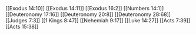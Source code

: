 [[Exodus 14:10]]
[[Exodus 14:11]]
[[Exodus 16:2]]
[[Numbers 14:1]]
[[Deuteronomy 17:16]]
[[Deuteronomy 20:8]]
[[Deuteronomy 28:68]]
[[Judges 7:3]]
[[1 Kings 8:47]]
[[Nehemiah 9:17]]
[[Luke 14:27]]
[[Acts 7:39]]
[[Acts 15:38]]
